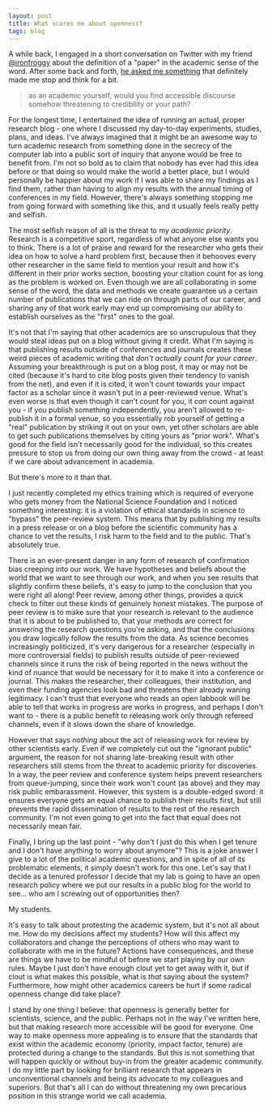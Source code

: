 ```yaml
---
layout: post
title: What scares me about openness?
tags: blog
---
```


A while back, I engaged in a short conversation on Twitter with my friend [@ironfroggy](http://twitter.com/ironfroggy) about the definition of a "paper" in the academic sense of the word. After some back and forth, [he asked me something](https://twitter.com/ironfroggy/status/483445051222392832) that definitely made me stop and think for a bit. 

> as an academic yourself, would you find accessible discourse somehow threatening to credibility or your path?

For the longest time, I entertained the idea of running an actual, proper research blog - one where I discussed my day-to-day experiments, studies, plans, and ideas. I've always imagined that it might be an awesome way to turn academic research from something done in the secrecy of the computer lab into a public sort of inquiry that anyone would be free to benefit from. I'm not so bold as to claim that nobody has ever had this idea before or that doing so would make the world a better place, but I would personally be happier about my work if I was able to share my findings as I find them, rather than having to align my results with the annual timing of conferences in my field. However, there's always something stopping me from going forward with something like this, and it usually feels really petty and selfish.

The most selfish reason of all is the threat to my *academic priority*. Research is a competitive sport, regardless of what anyone else wants you to think. There is a lot of praise and reward for the researcher who gets their idea on how to solve a hard problem first, because then it behooves every other researcher in the same field to mention your result and how it's different in their prior works section, boosting your citation count for as long as the problem is worked on. Even though we are all collaborating in some sense of the word, the data and methods we create guarantee us a certain number of publications that we can ride on through parts of our career, and sharing any of that work early may end up compromising our ability to establish ourselves as the "first" ones to the goal.

It's not that I'm saying that other academics are so unscrupulous that they would steal ideas put on a blog without giving it credit. What I'm saying is that publishing results outside of conferences and journals creates these weird pieces of academic writing that *don't actually count for your career*. Assuming your breakthrough is put on a blog post, it may or may not be cited (because it's hard to cite blog posts given their tendency to vanish from the net), and even if it is cited, it won't count towards your impact factor as a scholar since it wasn't put in a peer-reviewed venue. What's even worse is that even though it can't count for you, it *can* count against you - if you publish something independently, you aren't allowed to re-publish it in a formal venue, so you essentially rob yourself of getting a "real" publication by striking it out on your own, yet other scholars are able to get such publications themselves by citing yours as "prior work". What's good for the field isn't necessarily good for the individual, so this creates pressure to stop us from doing our own thing away from the crowd - at least if we care about advancement in academia.

But there's more to it than that.

I just recently completed my ethics training which is required of everyone who gets money from the National Science Foundation and I noticed something interesting: it is a violation of ethical standards in science to "bypass" the peer-review system. This means that by publishing my results in a press release or on a blog before the scientific community has a chance to vet the results, I risk harm to the field and to the public. That's absolutely true.

There is an ever-present danger in any form of research of confirmation bias creeping into our work. We have hypotheses and beliefs about the world that we want to see through our work, and when you see results that slightly confirm these beliefs, it's easy to jump to the conclusion that you were right all along! Peer review, among other things, provides a quick check to filter out these kinds of genuinely honest mistakes. The purpose of peer review is to make sure that your research is relevant to the audience that it is about to be published to, that your methods are correct for answering the research questions you're asking, and that the conclusions you draw logically follow the results from the data. As science becomes increasingly politicized, it's very dangerous for a researcher (especially in more controversial fields) to publish results outside of peer-reviewed channels since it runs the risk of being reported in the news without the kind of nuance that would be necessary for it to make it into a conference or journal. This makes the researcher, their colleagues, their institution, and even their funding agencies look bad and threatens their already waning legitimacy. I can't trust that everyone who reads an open labbook will be able to tell that works in progress are works in progress, and perhaps I don't want to - there is a public benefit to releasing work only through refereed channels, even if it slows down the share of knowledge.

However that says *nothing* about the act of releasing work for review by other scientists early. Even if we completely cut out the "ignorant public" argument, the reason for not sharing late-breaking result with other researchers still stems from the threat to academic priority for discoveries. In a way, the peer review and conference system helps prevent researchers from queue-jumping, since their work won't count (as above) and they may risk public embarassment. However, this system is a double-edged sword: it ensures everyone gets an equal chance to publish their results first, but still prevents the rapid dissemination of results to the rest of the research community. I'm not even going to get into the fact that equal does not necessarily mean fair.

Finally, I bring up the last point - "why don't I just do this when I get tenure and I don't have anything to worry about anymore"? This is a joke answer I give to a lot of the political academic questions, and in spite of all of its problematic elements, it simply doesn't work for this one. Let's say that I decide as a tenured professor I decide that my lab is going to have an open research policy where we put our results in a public blog for the world to see... who am I screwing out of opportunities then?

My students.

It's easy to talk about protesting the academic system, but it's not all about me. How do my decisions affect my students? How will this affect my collaborators and change the perceptions of others who may want to collaborate with me in the future? Actions have consequences, and these are things we have to be mindful of before we start playing by our own rules. Maybe I just don't have enough clout yet to get away with it, but if clout is what makes this possible, what is *that* saying about the system? Furthermore, how might other academics careers be hurt if some radical openness change did take place?

I stand by one thing I believe: that openness is generally better for scientists, science, and the public. Perhaps not in the way I've written here, but that making research more accessible will be good for everyone. One way to make openness more appealing is to ensure that the standards that exist within the academic economy (priority, impact factor, tenure) are protected during a change to the standards. But this is not something that will happen quickly or without buy-in from the greater academic community. I do my little part by looking for brilliant research that appears in unconventional channels and being its advocate to my colleagues and superiors. But that's all I can do without threatening my own precarious position in this strange world we call academia.
